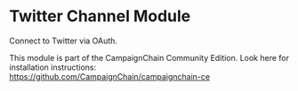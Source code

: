 Twitter Channel Module
======================

Connect to Twitter via OAuth.

This module is part of the CampaignChain Community Edition. Look here for
installation instructions: https://github.com/CampaignChain/campaignchain-ce